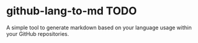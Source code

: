 # github-lang-to-md TODO
A simple tool to generate markdown based on your language usage within your GitHub repositories.
